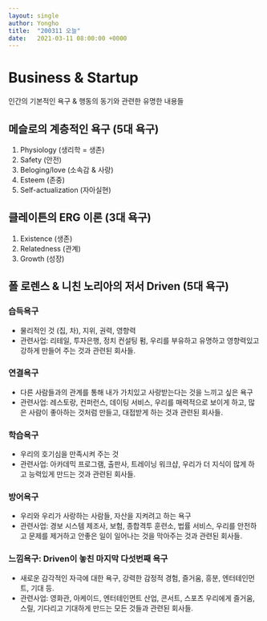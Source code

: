 ```yaml
---
layout: single
author: Yongho
title:  "200311 오늘"
date:   2021-03-11 08:00:00 +0000
---
```


# Business & Startup
인간의 기본적인 욕구 & 행동의 동기와 관련한 유명한 내용들
## 메슬로의 계층적인 욕구 (5대 욕구)
1. Physiology (생리학 = 생존)
2. Safety (안전)
3. Beloging/love (소속감 & 사랑)
4. Esteem (존중)
5. Self-actualization (자아실현) 

## 클레이튼의 ERG 이론 (3대 욕구)
1. Existence (생존)
2. Relatedness (관계)
3. Growth (성장)

## 폴 로렌스 & 니친 노리아의 저서 Driven (5대 욕구)
### 습득욕구
- 물리적인 것 (집, 차), 지위, 권력, 영향력
- 관련사업: 리테일, 투자은행, 정치 컨설팅 펌, 우리를 부유하고 유명하고 영향력있고 강하게 만들어 주는 것과 관련된 회사들.

### 연결욕구
- 다른 사람들과의 관계를 통해 내가 가치있고 사랑받는다는 것을 느끼고 싶은 욕구
- 관련사업: 레스토랑, 컨퍼런스, 데이팅 서비스, 우리를 매력적으로 보이게 하고, 많은 사람이 좋아하는 것처럼 만들고, 대접받게 하는 것과 관련된 회사들.

### 학습욕구
- 우리의 호기심을 만족시켜 주는 것
- 관련사업: 아카데믹 프로그램, 출판사, 트레이닝 워크샵, 우리가 더 지식이 많게 하고 능력있게 만드는 것과 관련된 회사들.

### 방어욕구
- 우리와 우리가 사랑하는 사람들, 자산을 지켜려고 하는 욕구
- 관련사업: 경보 시스템 제조사, 보험, 종합격투 훈련소, 법률 서비스, 우리를 안전하고 문제를 제거하고 안좋은 일이 일어나는 것을 막아주는 것과 관련된 회사들.   

### 느낌욕구: Driven이 놓친 마지막 다섯번째 욕구
- 새로운 감각적인 자극에 대한 욕구, 강력한 감정적 경험, 즐거움, 흥분, 엔터테인먼트, 기대 등. 
- 관련사업: 영화관, 아케이드, 엔터테인먼트 산업, 콘서트, 스포츠 우리에게 즐거움, 스릴, 기다리고 기대하게 만드는 모든 것들과 관련된 회사들. 